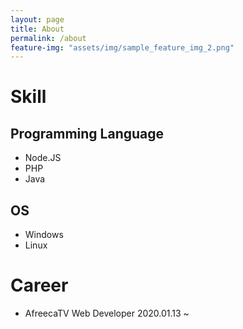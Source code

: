 ```yaml
---
layout: page
title: About
permalink: /about
feature-img: "assets/img/sample_feature_img_2.png"
---
```


# Skill

## Programming Language
- Node.JS
- PHP
- Java

## OS
- Windows
- Linux

# Career

- AfreecaTV Web Developer 2020.01.13 ~